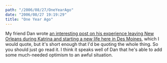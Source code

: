 ```yaml
---
path: "/2006/08/27/OneYearAgo" 
date: "2006/08/27 19:19:29" 
title: "One Year Ago" 
---
```

<p>My friend Dan wrote <a href="http://bookowl.blogspot.com/2006/08/one-year-ago.html">an interesting post on his experience leaving New Orleans during Katrina and starting a new life here in Des Moines</a>, which I would quote, but it's short enough that I'd be quoting the whole thing. So you should just go read it. I think it speaks well of Dan that he's able to add some much-needed optimism to an awful situation.</p>